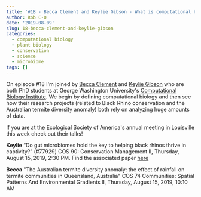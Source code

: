 ```yaml
---
title: '#18 - Becca Clement and Keylie Gibson - What is computational biology?'
author: Rob C-O
date: '2019-08-09'
slug: 18-becca-clement-and-keylie-gibson
categories:
  - computational biology
  - plant biology
  - conservation
  - science
  - microbiome
tags: []
---
```


On episode #18 I'm joined by [Becca Clement](https://twitter.com/BeccasBugs) and [Keylie Gibson](https://twitter.com/gibsonkeylie?lang=en) who are both PhD students at George Washington University's [Computational Biology Institute](https://cbi.gwu.edu/). We begin by defining computational biology and then see how their research projects (related to Black Rhino conservation and the Australian termite diversity anomaly) both rely on analyzing huge amounts of data.

If you are at the Ecological Society of America's annual meeting in Louisville this week check out their talks!

**Keylie** “Do gut microbiomes hold the key to helping black rhinos thrive in captivity?” (#77929) COS 90: Conservation Management II, Thursday, August 15, 2019, 2:30 PM.  Find the associated paper [here](https://www.nature.com/articles/s41598-019-43875-3)

**Becca** "The Australian termite diversity anomaly: the effect of rainfall on termite communities in Queensland, Australia"
COS 74 Communities: Spatial Patterns And Environmental Gradients II, Thursday, August 15, 2019, 10:10 AM

